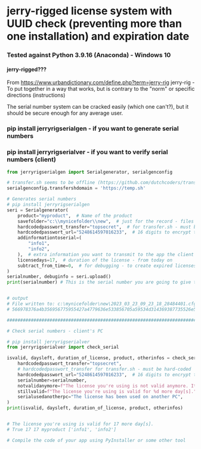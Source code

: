# jerry-rigged license system with UUID check (preventing more than one installation) and expiration date

### Tested against Python 3.9.16 (Anaconda) -  Windows 10

#### jerry-rigged???

From https://www.urbandictionary.com/define.php?term=jerry-rig
jerry-rig - To put together in a way that works, but is contrary to the "norm" or specific directions (instructions)

The serial number system can be cracked easily (which one can't?), but it should be secure enough for any average user.

### pip install jerryrigserialgen - if you want to generate serial numbers

### pip install jerryrigserialver - if you want to verify serial numbers (client)


```python
from jerryrigserialgen import Serialgenerator, serialgenconfig

# transfer.sh seems to be offline (https://github.com/dutchcoders/transfer.sh/issues/556), that's why i added this:
serialgenconfig.transfershdomain = 'https://temp.sh'

# Generates serial numbers
# pip install jerryrigserialgen
seri = Serialgenerator(
    product="myproduct",  # Name of the product
    savefolder="c:\\mynicefolder\\new",  # just for the record - files are not needed
    hardcodedpasswort_transfer="topsecret",  # for transfer.sh - must be hard-coded in the app the client uses
    hardcodedpasswort_url="5248614597016233",  # 16 digits to encrypt the URL - must be hard-coded in the app the client uses
    addinformationtoserial=(
        "info1",
        "info2",
    ),  # extra information you want to transmit to the app the client uses
    licensedays=17,  # duration of the license - from today on
    subtract_from_time=0,  # for debugging - to create expired licenses
)
serialnumber, debuginfo = seri.upload()
print(serialnumber) # This is the serial number you are going to give to your client, like: 566978376a4b356956775955427a4779636e533856705a59534d314369387735526e59744230396f6c6771795256675a31365a756947344753616d3757536d5961704f736a362f63506871724a792f3845664d4845773d3d475ac18a6927938b4ede1613058f253e


# output
# File written to: c:\mynicefolder\new\2023_03_23_09_23_18_28484401.cfg
# 566978376a4b356956775955427a4779636e533856705a59534d314369387735526e59744230396f6c6771795256675a31365a756947344753616d3757536d5961704f736a362f63506871724a792f3845664d4845773d3d475ac18a6927938b4ede1613058f253e

##########################################################################

# Check serial numbers - client's PC

# pip install jerryrigserialver
from jerryrigserialver import check_serial

isvalid, daysleft, duration_of_license, product, otherinfos = check_serial(
    hardcodedpasswort_transfer="topsecret",
    # hardcodedpasswort_transfer for transfer.sh - must be hard-coded
    hardcodedpasswort_url="5248614597016233",  # 16 digits to encrypt the url - must be hard-coded
    serialnumber=serialnumber,
    notvalidanymore=f"The license you're using is not valid anymore. It expired %d day[s] ago",
    stillvalid=f"The license you're using is valid for %d more day[s].",
    serialusedanotherpc="The license has been used on another PC",
)
print(isvalid, daysleft, duration_of_license, product, otherinfos)


# The license you're using is valid for 17 more day[s].
# True 17 17 myproduct ['info1', 'info2']

# Compile the code of your app using PyInstaller or some other tool
```